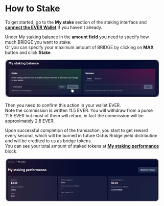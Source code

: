 # How to Stake

To get started, go to the **My stake** section of the staking interface and [**connect the EVER Wallet**](../../../getting-started/how-to-connect-wallets.md#connect-wallets) if you haven't already.

Under My staking balance in the **amount field** you need to specify how much BRIDGE you want to stake.\
Or you can specify your maximum amount of BRIDGE by clicking on **MAX** button and click **Stake**.

![](<../../../../.gitbook/assets/image (4) (2).png>)

Then you need to confirm this action in your wallet EVER.\
Note the commission is written 11.5 EVER. You will withdraw from a purse 11.5 EVER but most of them will return, in fact the commission will be approximately 2.8 EVER.

Upon successful completion of the transaction, you start to get reward every second, which will be burned in future Octus Bridge yield distribution and will be credited to us as bridge tokens.\
You can see your total amount of staked tokens at [**My staking performance**](../interface/my-staking-performance.md) block.

![](<../../../../.gitbook/assets/image (1) (2).png>)
